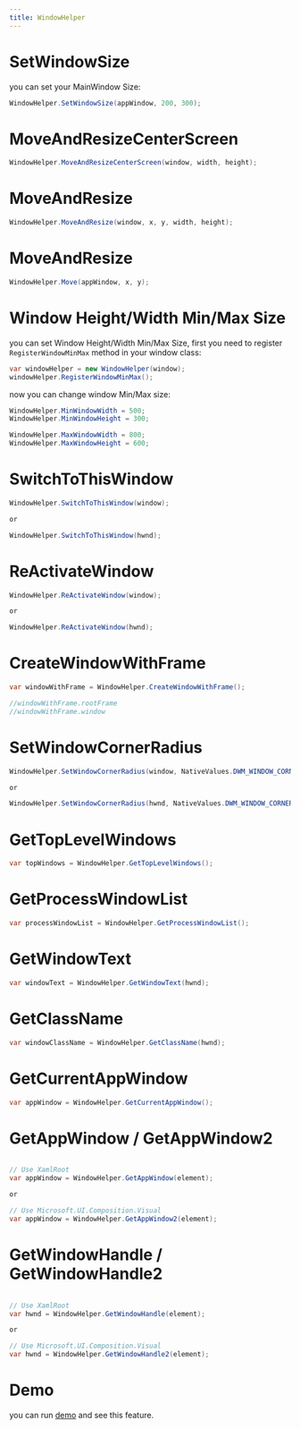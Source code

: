 ```yaml
---
title: WindowHelper
---
```


# SetWindowSize
you can set your MainWindow Size:
```cs
WindowHelper.SetWindowSize(appWindow, 200, 300);
```

# MoveAndResizeCenterScreen

```cs
WindowHelper.MoveAndResizeCenterScreen(window, width, height);
```

# MoveAndResize
```cs
WindowHelper.MoveAndResize(window, x, y, width, height);
```

# MoveAndResize
```cs
WindowHelper.Move(appWindow, x, y);
```

# Window Height/Width Min/Max Size
you can set Window Height/Width Min/Max Size, first you need to register `RegisterWindowMinMax` method in your window class:

```cs
var windowHelper = new WindowHelper(window);
windowHelper.RegisterWindowMinMax();
```
now you can change window Min/Max size:
```cs
WindowHelper.MinWindowWidth = 500;
WindowHelper.MinWindowHeight = 300;

WindowHelper.MaxWindowWidth = 800;
WindowHelper.MaxWindowHeight = 600;
```

# SwitchToThisWindow

```cs
WindowHelper.SwitchToThisWindow(window);

or

WindowHelper.SwitchToThisWindow(hwnd);

```

# ReActivateWindow
```cs
WindowHelper.ReActivateWindow(window);

or

WindowHelper.ReActivateWindow(hwnd);

```

# CreateWindowWithFrame

```cs
var windowWithFrame = WindowHelper.CreateWindowWithFrame();

//windowWithFrame.rootFrame
//windowWithFrame.window
```

# SetWindowCornerRadius

```cs
WindowHelper.SetWindowCornerRadius(window, NativeValues.DWM_WINDOW_CORNER_PREFERENCE.DWMWCP_ROUND);

or

WindowHelper.SetWindowCornerRadius(hwnd, NativeValues.DWM_WINDOW_CORNER_PREFERENCE.DWMWCP_ROUND);

```

# GetTopLevelWindows

```cs
var topWindows = WindowHelper.GetTopLevelWindows();
```

# GetProcessWindowList

```cs
var processWindowList = WindowHelper.GetProcessWindowList();
```

# GetWindowText

```cs
var windowText = WindowHelper.GetWindowText(hwnd);
```

# GetClassName

```cs
var windowClassName = WindowHelper.GetClassName(hwnd);
```

# GetCurrentAppWindow

```cs
var appWindow = WindowHelper.GetCurrentAppWindow();
```

# GetAppWindow / GetAppWindow2

```cs

// Use XamlRoot
var appWindow = WindowHelper.GetAppWindow(element);

or

// Use Microsoft.UI.Composition.Visual
var appWindow = WindowHelper.GetAppWindow2(element);

```

# GetWindowHandle / GetWindowHandle2

```cs

// Use XamlRoot
var hwnd = WindowHelper.GetWindowHandle(element);

or

// Use Microsoft.UI.Composition.Visual
var hwnd = WindowHelper.GetWindowHandle2(element);

```

# Demo
you can run [demo](https://github.com/WinUICommunity/WinUICommunity) and see this feature.
